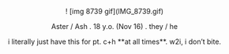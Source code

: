 

<p align="center">! [img 8739 gif](IMG_8739.gif) </p>

<p align="center"> Aster / Ash . 18 y.o. (Nov 16) . they / he </p>

<p align="center"> i literally just have this for pt. c+h **at all times**. w2i, i don’t bite. </p>

